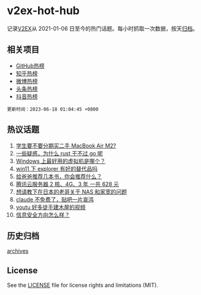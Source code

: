 # v2ex-hot-hub

 记录[V2EX](https://www.v2ex.com/)从 2021-01-06 日至今的热门话题。每小时抓取一次数据，按天[归档](archives)。
 
 ## 相关项目

- [GitHub热榜](https://github.com/lonnyzhang423/github-hot-hub)
- [知乎热榜](https://github.com/lonnyzhang423/zhihu-hot-hub)
- [微博热榜](https://github.com/lonnyzhang423/weibo-hot-hub)
- [头条热榜](https://github.com/lonnyzhang423/toutiao-hot-hub)
- [抖音热榜](https://github.com/lonnyzhang423/douyin-hot-hub)


 `更新时间：2023-06-18 01:04:45 +0800`

## 热议话题

1. [学生要不要分期买二手 MacBook Air M2?](https://www.v2ex.com/t/949510)
1. [一些疑惑，为什么 rust 干不过 go 呢](https://www.v2ex.com/t/949560)
1. [Windows 上最好用的虚拟机是哪个？](https://www.v2ex.com/t/949474)
1. [win11 下 explorer 有好的替代品吗](https://www.v2ex.com/t/949515)
1. [给爸爸推荐几本书，你会推荐什么？](https://www.v2ex.com/t/949446)
1. [腾讯云服务器 2 核、4G、3 年 一共 628 元](https://www.v2ex.com/t/949540)
1. [想请教下在日本的老哥关于 NAS 和家宽的问题](https://www.v2ex.com/t/949445)
1. [claude 不免费了，贴吧一片哀鸿](https://www.v2ex.com/t/949535)
1. [youtu 好多徒手建木屋的视频](https://www.v2ex.com/t/949541)
1. [信息安全方向怎么样？](https://www.v2ex.com/t/949584)

## 历史归档

[archives](archives)

## License

See the [LICENSE](LICENSE) file for license rights and limitations (MIT).
